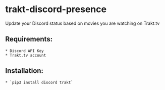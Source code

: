 # trakt-discord-presence
Update your Discord status based on movies you are watching on Trakt.tv

## Requirements:
	* Discord API Key
	* Trakt.tv account

## Installation:
	* `pip3 install discord trakt`
